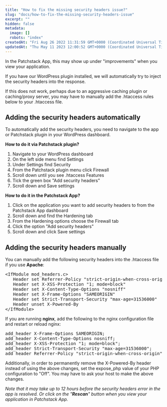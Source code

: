 ```yaml
---
title: "How to fix the missing security headers issue?"
slug: "docs/how-to-fix-the-missing-security-headers-issue"
excerpt: ""
hidden: false
metadata: 
  image: []
  robots: "index"
createdAt: "Fri Aug 26 2022 11:31:59 GMT+0000 (Coordinated Universal Time)"
updatedAt: "Thu May 11 2023 12:00:52 GMT+0000 (Coordinated Universal Time)"
---
```

In the Patchstack App, this may show up under "improvements" when you view your application.

If you have our WordPress plugin installed, we will automatically try to inject the security headers into the response.

If this does not work, perhaps due to an aggressive caching plugin or caching/proxy server, you may have to manually add the .htaccess rules below to your .htaccess file. 

## Adding the security headers automatically

To automatically add the security headers, you need to navigate to the app or Patchstack plugin in your WordPress dashboard. 

<b>How to do it via Patchstack plugin?</b>

<ol><li>
Navigate to your WordPress dashboard</li>
<li>On the left side menu find Settings</li>
<li>Under Settings find Security</li>
<li>From the Patchstack plugin menu click Firewall </li>
<li>Scroll down until you see .htaccess Features</li>
<li>Tick the green box "Add security headers" </li>
<li>Scroll down and Save settings</li></ol>

<b>How to do it in the Patchstack App? </b>

<ol>
<li>Click on the application you want to add security headers to from the Patchstack App dashboard</li>
<li>Scroll down and find the Hardening tab </li>
<li>From the Hardening options choose the Firewall tab</li>
<li>Click the option "Add security headers"</li>
<li>Scroll down and click Save settings</li></ol>

## Adding the security headers manually

You can manually add the following security headers into the .htaccess file if you use <b>Apache</b>:

<pre>
&lt;IfModule mod_headers.c&gt;
   Header set Referrer-Policy "strict-origin-when-cross-origin"
   Header set X-XSS-Protection "1; mode=block"
   Header set X-Content-Type-Options "nosniff"
   Header set X-Frame-Options "SAMEORIGIN"
   Header set Strict-Transport-Security "max-age=31536000"
   Header unset X-Powered-By
&lt;/IfModule&gt;</pre>

If you are running <b>nginx</b>, add the following to the nginx configuration file and restart or reload nginx:  

<pre>add_header X-Frame-Options SAMEORIGIN;  
add_header X-Content-Type-Options nosniff;  
add_header X-XSS-Protection "1; mode=block";  
add_header Strict-Transport-Security "max-age=31536000";  
add_header Referrer-Policy "strict-origin-when-cross-origin";</pre>

Additionally, in order to permanently remove the X-Powered-By header instead of using the above changes, set the expose_php value of your PHP configuration to "Off". You may have to ask your host to make the above changes.

<i>Note that it may take up to 12 hours before the security headers error in the app is resolved. Or click on the "<b>Rescan</b>" button when you view your application in Patchstack App.</i>
